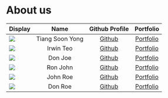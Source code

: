 # About us

Display |      Name       | Github Profile | Portfolio 
--------|:---------------:|:--------------:|:---------:
![](https://via.placeholder.com/100.png?text=Photo) | Tiang Soon Yong | [Github](https://github.com/TiangSoonYong) | [Portfolio](docs/team/tiangsoonyong.md)
![](https://via.placeholder.com/100.png?text=Photo) | Irwin Teo | [Github](https://github.com/zavsky) | [Portfolio](docs/team/irwin.md)
![](https://via.placeholder.com/100.png?text=Photo) | Don Joe | [Github](https://github.com/) | [Portfolio](docs/team/johndoe.md)
![](https://via.placeholder.com/100.png?text=Photo) | Ron John | [Github](https://github.com/) | [Portfolio](docs/team/johndoe.md)
![](https://via.placeholder.com/100.png?text=Photo) | John Roe | [Github](https://github.com/) | [Portfolio](docs/team/johndoe.md)
![](https://via.placeholder.com/100.png?text=Photo) | Don Roe | [Github](https://github.com/) | [Portfolio](docs/team/johndoe.md)
